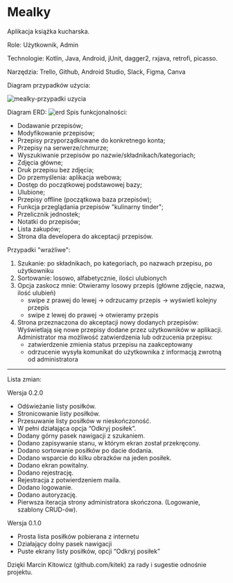 # Mealky

Aplikacja książka kucharska.

Role:
Użytkownik, Admin

Technologie:
Kotlin, Java, Android, jUnit, dagger2, rxjava, retrofi, picasso.

Narzędzia:
Trello, Github, Android Studio, Slack, Figma, Canva

Diagram przypadków użycia:

![mealky-przypadki uzycia](https://user-images.githubusercontent.com/43780500/46821807-0f428a00-cd8a-11e8-860e-589348a5d668.jpg)

Diagram ERD:
![erd](https://user-images.githubusercontent.com/43789592/48032693-efb83a80-e158-11e8-871c-f9c22b61ce40.png)
Spis funkcjonalności:
- Dodawanie przepisów;
- Modyfikowanie przepisów;
- Przepisy przyporządkowane do konkretnego konta;
- Przepisy na serwerze/chmurze;
- Wyszukiwanie przepisów po nazwie/składnikach/kategoriach;
- Zdjęcia główne;
- Druk przepisu bez zdjęcia;
- Do przemyślenia: aplikacja webowa;
- Dostęp do początkowej podstawowej bazy;
- Ulubione;
- Przepisy offline (początkowa baza przepisów);
- Funkcja przeglądania przepisów "kulinarny tinder";
- Przelicznik jednostek;
- Notatki do przepisów;
- Lista zakupów;
- Strona dla developera do akceptacji przepisów.

Przypadki "wrażliwe":
1. Szukanie: po składnikach, po kategoriach, po nazwach przepisu, po użytkowniku
2. Sortowanie: losowo, alfabetycznie, ilości ulubionych
3. Opcja zaskocz mnie: 
   Otwieramy losowy przepis (główne zdjęcie, nazwa, ilość ulubień)
    - swipe z prawej do lewej -> odrzucamy przepis -> wyświetl kolejny przepis
    - swipe z lewej do prawej -> otwieramy przepis
4. Strona przeznaczona do akceptacji nowy dodanych przepisów:
   Wyświetlają się nowe przepisy dodane przez użytkowników w aplikacji.
   Administrator ma możliwość zatwierdzenia lub odrzucenia przepisu:
   - zatwierdzenie zmienia status przepisu na zaakceptowany
   - odrzucenie wysyła komunikat do użytkownika z informacją zwrotną od administratora

-------------------------------------------------------------------
Lista zmian:

Wersja 0.2.0
- Odświeżanie listy posiłków.
- Stronicowanie listy posiłków.
- Przesuwanie listy posiłków w nieskończoność.
- W pełni działająca opcja “Odkryj posiłek”.
- Dodany górny pasek nawigacji z szukaniem.
- Dodano zapisywanie stanu, w którym ekran został przekręcony.
- Dodano sortowanie posiłków po dacie dodania.
- Dodano wsparcie do kilku obrazków na jeden posiłek.
- Dodano ekran powitalny.
- Dodano rejestrację.
- Rejestracja z potwierdzeniem maila.
- Dodano logowanie.
- Dodano autoryzację.
- Pierwsza iteracja strony administratora skończona. (Logowanie, szablony CRUD-ów).

Wersja 0.1.0
- Prosta lista posiłków pobierana z internetu
- Działający dolny pasek nawigacji 
- Puste ekrany listy posiłków, opcji “Odkryj posiłek”

Dzięki Marcin Kitowicz (github.com/kitek) za rady i sugestie odnośnie projektu.
